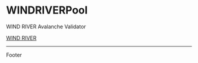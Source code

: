 # WINDRIVERPool
WIND RIVER Avalanche Validator

[WIND RIVER](https://windriver.rockinghat.com)

---
Footer
